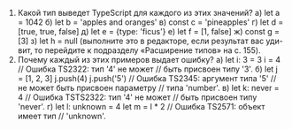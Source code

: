 1. Какой тип выведет TypeScript для каждого из этих значений?
a) let a = 1042
б) let b = 'apples and oranges'
в) const c = 'pineapples'
г) let d = [true, true, false]
д) let e = {type: 'ficus'}
е) let f = [1, false]
ж) const g = [3]
з) let h = null (выполните это в редакторе, если результат вас уди-
вит, то перейдите к подразделу «Расширение типов» на с. 155).
2. Почему каждый из этих примеров выдает ошибку?
a)
let i: 3 = 3
i = 4
// Ошибка TS2322: тип '4' не может
// быть присвоен типу '3'.
б)
let j = [1, 2, 3]
j.push(4)
j.push('5')
// Ошибка TS2345: аргумент типа '5'
// не может быть присвоен параметру
// типа 'number'.
в)
let k: never = 4
// Ошибка TSTS2322: тип '4' не может
// быть присвоен типу 'never'.
г)
let l: unknown = 4
let m = l * 2
// Ошибка TS2571: объект имеет тип
// 'unknown'.
